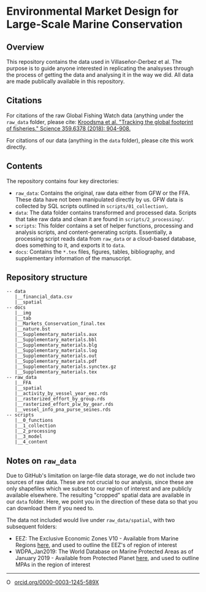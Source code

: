 # Environmental Market Design for Large-Scale Marine Conservation

## Overview

This repository contains the data used in Villaseñor-Derbez et al. The purpose is to guide anyone interested in replicating the analsyses through the process of getting the data and analysing it in the way we did. All data are made publically available in this repository.

## Citations

For citations of the raw Global Fishing Watch data (anything under the `raw_data` folder, please cite: [Kroodsma et al. "Tracking the global footprint of fisheries." Science 359.6378 (2018): 904-908.](http://science.sciencemag.org/content/359/6378/904.abstract)

For citations of our data (anything in the `data` folder), please cite this work directly.

## Contents

The repository contains four key directories:

- `raw_data`: Contains the original, raw data either from GFW or the FFA. These data have not been manipulated directly by us. GFW data is collected by SQL scripts outlined in `scripts/01_collection\`.
- `data`: The data folder contains transformed and processed data. Scripts that take raw data and clean it are found in `scripts/2_processing/`.
- `scripts`: This folder contains a set of helper functions, processing and analysis scripts, and content-generating scripts. Essentially, a processing script reads data from `raw_data` or a cloud-based database, does something to it, and exports it to `data`.
- `docs`: Contains the `*.tex` files, figures, tables, bibliography, and supplementary information of the manuscript.

## Repository structure 

```
-- data
   |__financial_data.csv
   |__spatial
-- docs
   |__img
   |__tab
   |__Markets_Conservation_final.tex
   |__nature.bst
   |__Supplementary_materials.aux
   |__Supplementary_materials.bbl
   |__Supplementary_materials.blg
   |__Supplementary_materials.log
   |__Supplementary_materials.out
   |__Supplementary_materials.pdf
   |__Supplementary_materials.synctex.gz
   |__Supplementary_materials.tex
-- raw_data
   |__FFA
   |__spatial
   |__activity_by_vessel_year_eez.rds
   |__rasterized_effort_by_group.rds
   |__rasterized_effort_plw_by_gear.rds
   |__vessel_info_pna_purse_seines.rds
-- scripts
   |__0_functions
   |__1_collection
   |__2_processing
   |__3_model
   |__4_content
```

## Notes on `raw_data`

Due to GitHub's limitation on large-file data storage, we do not include two sources of raw data. These are not crucial to our analysis, since these are only shapefiles which we subset to our region of interest and are publicly available elsewhere. The resulting "cropped" spatial data are available in our `data` folder. Here, we point you in the direction of these data so that you can download them if you need to.

The data not included would live under `raw_data/spatial`, with two subsequent folders:

- EEZ: The Exclusive Economic Zones V10 - Available from Marine Regions [here](http://www.marineregions.org/downloads.php), and used to outline the EEZ's of region of interest
- WDPA_Jan2019: The World Database on Marine Protected Areas as of January 2019 - Available from Protected Planet [here](https://www.protectedplanet.net/marine), and used to outline MPAs in the region of interest

--------- 

<a href="https://orcid.org/0000-0003-1245-589X" target="orcid.widget" rel="noopener noreferrer" style="vertical-align:top;"><img src="https://orcid.org/sites/default/files/images/orcid_16x16.png" style="width:1em;margin-right:.5em;" alt="ORCID iD icon">orcid.org/0000-0003-1245-589X</a>
